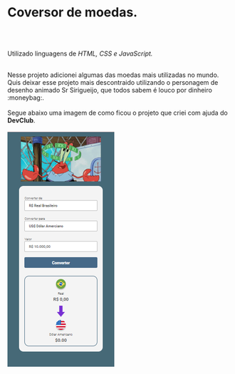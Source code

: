 <h1>Coversor de moedas.</h1>
<br><br>
<p>Utilizado linguagens de <i>HTML, CSS e JavaScript.</i></p>
<br>
Nesse projeto adicionei algumas das moedas mais utilizadas no mundo.
<br>
Quis deixar esse projeto mais descontraido utilizando o personagem de desenho animado Sr Sirigueijo, que todos sabem é louco por dinheiro :moneybag:.
<br><br>
Segue abaixo uma imagem de como ficou o projeto que criei com ajuda do <b>DevClub</b>.
<br><br>
<img src="https://github.com/karlaweyla/Conversor-de-moeda/blob/main/Conversor%20de%20moedas.png?raw=true"/>
<br><br>

